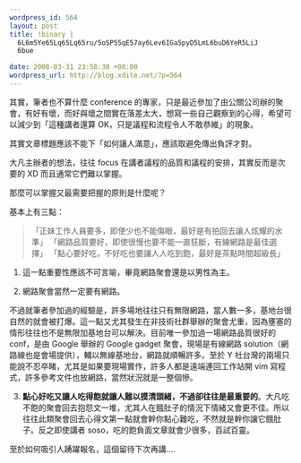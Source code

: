 ```yaml
--- 
wordpress_id: 564
layout: post
title: !binary |
  6L6m5Ye65Lq65Lq65ru/5oSP55qE57ay6Lev6IGa5pyD5LmL6buD6YeR5LiJ
  6bue

date: 2008-03-31 23:58:30 +08:00
wordpress_url: http://blog.xdite.net/?p=564
---
```

其實，筆者也不算什麼 conference 的專家，只是最近參加了由公關公司辦的聚會，有好有壞，而好與壞之間實在落差太大，想寫一些自己觀察到的心得，希望可以減少到「這種講者還算 OK，只是議程和流程令人不敢恭維」的現象。

其實文章標題應該不能下「如何讓人滿意」，應該取避免傳出負評才對。

大凡主辦者的想法，往往 focus 在講者議程的品質和議程的安排，其實反而是次要的 XD 而且通常它們難以掌握。

那麼可以掌握又最需要把握的原則是什麼呢？

基本上有三點：



<blockquote>「正妹工作人員要多，即使少也不能傷眼，最好是有拍回去讓人炫耀的水準」
「網路品質要好，即使很慢也要不能一直狂斷，有線網路是最佳選擇」
「點心要好吃，不好吃也要讓人人吃到飽，最好是茶點時間超級長」
</blockquote>


1. 這一點重要性應該不可言喻，畢竟網路聚會還是以男性為主。

2. 網路聚會當然一定要有網路。

不過就筆者參加過的經驗是，許多場地往往只有無限網路，當人數一多，基地台很自然的就會被打爆。這一點又尤其發生在非技術社群舉辦的聚會尤重，因為壅塞的情形往往也不是無限加基地台可以解決。目前唯一參加過一場網路品質很好的 conf，是由 Google 舉辦的 Google gadget 聚會，現場是有線網路 solution（網路線也是會場提供），輔以無線基地台，網路就順暢許多。至於 Y 社台灣的兩場只能說不忍卒睹，尤其是如果要現場實作，許多人都是遠端連回工作站開 vim 寫程式，許多參考文件也放網路，當然狀況就是一整個慘。

3. <strong>點心好吃又讓人吃得飽就讓人難以摸清頭緒，不過卻往往是最重要的</strong>。大凡吃不飽的聚會回去抱怨文一堆，尤其人在餓肚子的情況下情緒又會更不佳。所以往往此類聚會回去心得文第一點就會幹你點心難吃，不然就是幹你讓它餓肚子。反之即使講者 soso，吃的飽負面文章就會少很多，百試百靈。

至於如何吸引人踴躍報名，這個留待下次再講....



